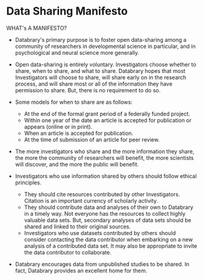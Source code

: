# Data Sharing Manifesto

WHAT's A MANIFESTO?

- Databrary's primary purpose is to foster open data-sharing among a community of researchers in developmental science in particular, and in psychological and neural science more generally.
- Open data-sharing is entirely voluntary. Investigators choose whether to share, when to share, and what to share. Databrary hopes that most Investigators will choose to share, will share early on in the research process, and will share most or all of the information they have permission to share. But, there is no requirement to do so. 
- Some models for when to share are as follows:
	- At the end of the formal grant period of a federally funded project.
	- Within one year of the date an article is accepted for publication or appears (online or in print).
	- When an article is accepted for publication.
	- At the time of submission of an article for peer review.

- The more investigators who share and the more information they share, the more the community of researchers will benefit, the more scientists will discover, and the more the public will benefit.
- Investigators who use information shared by others should follow ethical principles. 
	- They should cite resources contributed by other Investigators. Citation is an important currency of scholarly activity. 
	- They should contribute data and analyses of their own to Databrary in a timely way. Not everyone has the resources to collect highly valuable data sets. But, secondary analyses of data sets should be shared and linked to their original sources. 
	- Investigators who use datasets contributed by others should consider contacting the data contributor when embarking on a new analysis of a contributed data set. It may also be appropriate to invite the data contributor to collaborate.
- Databrary encourages data from unpublished studies to be shared. In fact, Databrary provides an excellent home for them.
